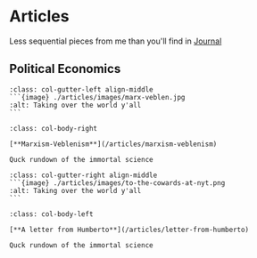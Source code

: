 # Articles

Less sequential pieces from me than you'll find in [Journal](./journal)

## Political Economics

````{div}
:class: col-gutter-left align-middle
```{image} ./articles/images/marx-veblen.jpg
:alt: Taking over the world y'all
```
````
````{div}
:class: col-body-right

[**Marxism-Veblenism**](/articles/marxism-veblenism)

Quck rundown of the immortal science
````

````{div}
:class: col-gutter-right align-middle
```{image} ./articles/images/to-the-cowards-at-nyt.png
:alt: Taking over the world y'all
```
````
````{div}
:class: col-body-left

[**A letter from Humberto**](/articles/letter-from-humberto)

Quck rundown of the immortal science
````